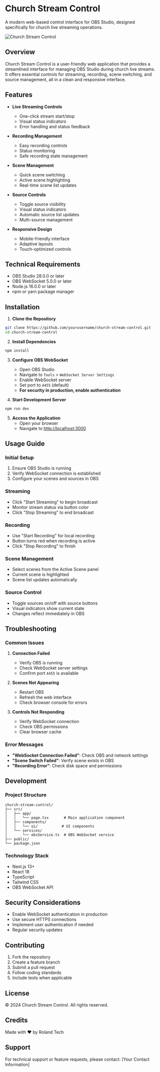 # Church Stream Control

A modern web-based control interface for OBS Studio, designed specifically for church live streaming operations.

![Church Stream Control](public/screenshot.png)

## Overview

Church Stream Control is a user-friendly web application that provides a streamlined interface for managing OBS Studio during church live streams. It offers essential controls for streaming, recording, scene switching, and source management, all in a clean and responsive interface.

## Features

- **Live Streaming Controls**
  - One-click stream start/stop
  - Visual status indicators
  - Error handling and status feedback

- **Recording Management**
  - Easy recording controls
  - Status monitoring
  - Safe recording state management

- **Scene Management**
  - Quick scene switching
  - Active scene highlighting
  - Real-time scene list updates

- **Source Controls**
  - Toggle source visibility
  - Visual status indicators
  - Automatic source list updates
  - Multi-source management

- **Responsive Design**
  - Mobile-friendly interface
  - Adaptive layouts
  - Touch-optimized controls

## Technical Requirements

- OBS Studio 28.0.0 or later
- OBS WebSocket 5.0.0 or later
- Node.js 16.0.0 or later
- npm or yarn package manager

## Installation

1. **Clone the Repository**
```bash
git clone https://github.com/yourusername/church-stream-control.git
cd church-stream-control
```

2. **Install Dependencies**
```bash
npm install
```

3. **Configure OBS WebSocket**
   - Open OBS Studio
   - Navigate to `Tools` > `WebSocket Server Settings`
   - Enable WebSocket server
   - Set port to `4455` (default)
   - **For security in production, enable authentication**

4. **Start Development Server**
```bash
npm run dev
```

5. **Access the Application**
   - Open your browser
   - Navigate to [http://localhost:3000](http://localhost:3000)

## Usage Guide
### Initial Setup
1. Ensure OBS Studio is running
2. Verify WebSocket connection is established
3. Configure your scenes and sources in OBS

### Streaming
- Click "Start Streaming" to begin broadcast
- Monitor stream status via button color
- Click "Stop Streaming" to end broadcast

### Recording
- Use "Start Recording" for local recording
- Button turns red when recording is active
- Click "Stop Recording" to finish

### Scene Management
- Select scenes from the Active Scene panel
- Current scene is highlighted
- Scene list updates automatically

### Source Control
- Toggle sources on/off with source buttons
- Visual indicators show current state
- Changes reflect immediately in OBS

## Troubleshooting
### Common Issues
1. **Connection Failed**
   - Verify OBS is running
   - Check WebSocket server settings
   - Confirm port `4455` is available

2. **Scenes Not Appearing**
   - Restart OBS
   - Refresh the web interface
   - Check browser console for errors

3. **Controls Not Responding**
   - Verify WebSocket connection
   - Check OBS permissions
   - Clear browser cache

### Error Messages
- **"WebSocket Connection Failed"**: Check OBS and network settings
- **"Scene Switch Failed"**: Verify scene exists in OBS
- **"Recording Error"**: Check disk space and permissions

## Development
### Project Structure
```plaintext
church-stream-control/
├── src/
│   ├── app/
│   │   └── page.tsx       # Main application component
│   ├── components/
│   │   └── ui/           # UI components
│   └── services/
│       └── obsService.ts  # OBS WebSocket service
├── public/
└── package.json
```

### Technology Stack
- Next.js 13+
- React 18
- TypeScript
- Tailwind CSS
- OBS WebSocket API

## Security Considerations
- Enable WebSocket authentication in production
- Use secure HTTPS connections
- Implement user authentication if needed
- Regular security updates

## Contributing
1. Fork the repository
2. Create a feature branch
3. Submit a pull request
4. Follow coding standards
5. Include tests when applicable

## License
© 2024 Church Stream Control. All rights reserved.

## Credits
Made with ❤️ by Roland Tech

## Support
For technical support or feature requests, please contact:
[Your Contact Information]
